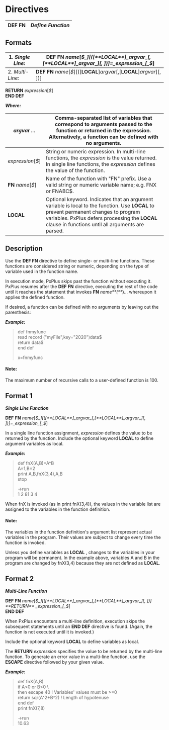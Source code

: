# Directives 

**DEF FN** |  **_Define Function_**  
---|---  
  
##  Formats

1\. _Single Line:_ |  **DEF** **FN** _name_[_$_][([**LOCAL**]_argvar_[,[**LOCAL**]_argvar_][, ])]=_expression_[_$_]  
---|---  
2\. _Multi-Line:_ |  **DEF** **FN** _name_[_$_][([**LOCAL**]_argvar_[,[**LOCAL**]_argvar_][, ])]  
**RETURN** _expression_[_$_]  
**END DEF**  
  
**_Where:_**

_argvar_ _..._ |  Comma-separated list of variables that correspond to arguments passed to the function or returned in the expression. Alternatively, a function can be defined with no arguments.  
---|---  
_expression_[_$_] |  String or numeric expression. In multi-line functions, the _expression_ is the value returned. In single line functions, the _expression_ defines the value of the function.  
**FN** _name_[_$_] |  Name of the function with "FN" prefix. Use a valid string or numeric variable name; e.g. FNX or FNABC$.  
**LOCAL** |  Optional keyword. Indicates that an argument variable is local to the function. Use **LOCAL** to prevent permanent changes to program variables. PxPlus defers processing the **LOCAL** clause in functions until all arguments are parsed.  
  
##  Description

Use the **DEF FN** directive to define single- or multi-line functions. These functions are considered string or numeric, depending on the type of variable used in the function name.

In execution mode, PxPlus skips past the function without executing it. PxPlus resumes after the **DEF FN** directive, executing the rest of the code until it reaches the statement that invokes **FN** _name**(**_**)**... whereupon it applies the defined function.

If desired, a function can be defined with no arguments by leaving out the parenthesis:

**_Example:_**

> def fnmyfunc  
>  read record ("myFile",key="2020")data$  
>  return data$  
>  end def  
>   
>  x=fnmyfunc

#### **Note:**  
The maximum number of recursive calls to a user-defined function is 100.

##  Format 1

**_Single Line Function_**

**DEF** **FN** _name_[_$_][([**LOCAL**]_argvar_[,[**LOCAL**]_argvar_][, ])]=_expression_[_$_]

In a single line function assignment, _expression_ defines the value to be returned by the function. Include the optional keyword **LOCAL** to define argument variables as local.

**_Example:_**

> def fnX(A,B)=A^B  
>  A=1,B=2  
>  print A,B,fnX(3,4),A,B  
>  stop  
>   
>  ->run  
>  1 2 81 3 4

When fnX is invoked (as in print fnX(3,4)), the values in the variable list are assigned to the variables in the function definition.

#### **Note:**  
The variables in the function definition's argument list represent actual variables in the program. Their values are subject to change every time the function is invoked.  
  
Unless you define variables as **LOCAL** , changes to the variables in your program will be permanent. In the example above, variables A and B in the program are changed by fnX(3,4) because they are not defined as **LOCAL**.

##  Format 2

**_Multi-Line Function_**

**DEF** **FN** _name_[_$_][([**LOCAL**]_argvar_[,[**LOCAL**]_argvar_][, ])]  
**RETURN** _expression_[_$_]  
**END DEF**

When PxPlus encounters a multi-line definition, execution skips the subsequent statements until an **END DEF** directive is found. (Again, the function is not executed until it is invoked.)

Include the optional keyword **LOCAL** to define variables as local.

The **RETURN**  _expression_ specifies the value to be returned by the multi-line function. To generate an error value in a multi-line function, use the **ESCAPE** directive followed by your given value.

**_Example:_**

> def fnX(A,B)  
>  if A<0 or B<0 \  
>  then escape 40 ! Variables' values must be >=0  
>  return sqr(A^2+B^2) ! Length of hypotenuse  
>  end def  
>  print fnX(7,8)  
>   
>  ->run  
>  10.63

